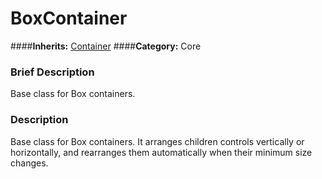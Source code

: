 #  BoxContainer  
####**Inherits:** [Container](class_container)
####**Category:** Core

###  Brief Description  
Base class for Box containers.

###  Description  
Base class for Box containers. It arranges children controls vertically or horizontally, and rearranges them automatically when their minimum size changes.
